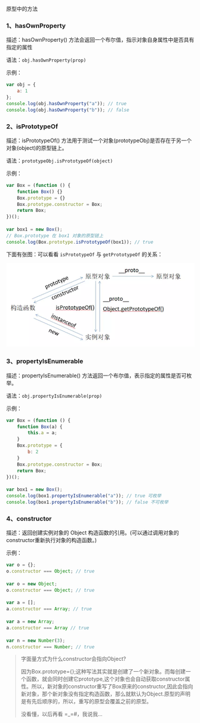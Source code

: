 原型中的方法



### 1、hasOwnProperty

描述：hasOwnProperty() 方法会返回一个布尔值，指示对象自身属性中是否具有指定的属性

语法：`obj.hasOwnProperty(prop)`

示例：

```js
var obj = {
    a: 1
};
console.log(obj.hasOwnProperty("a")); // true
console.log(obj.hasOwnProperty("b")); // false
```



### 2、isPrototypeOf

描述：isPrototypeOf() 方法用于测试一个对象(prototypeObj)是否存在于另一个对象(object)的原型链上。

语法：`prototypeObj.isPrototypeOf(object)`

示例：

```js
var Box = (function () {
    function Box() {}
    Box.prototype = {}
    Box.prototype.constructor = Box;
    return Box;
})();

var box1 = new Box();
// Box.prototype 在 box1 对象的原型链上
console.log(Box.prototype.isPrototypeOf(box1)); // true
```



下面有张图：可以看看 `isPrototypeOf` 与 `getPrototypeOf` 的关系：

![](./img/2.png)





### 3、propertyIsEnumerable

描述：propertyIsEnumerable() 方法返回一个布尔值，表示指定的属性是否可枚举。

语法：`obj.propertyIsEnumerable(prop)`

示例：

```js
var Box = (function () {
    function Box(a) {
        this.a = a;
    }
    Box.prototype = {
        b: 2
    }
    Box.prototype.constructor = Box;
    return Box;
})();

var box1 = new Box();
console.log(box1.propertyIsEnumerable("a")); // true 可枚举
console.log(box1.propertyIsEnumerable("b")); // false 不可枚举
```



### 4、constructor

描述：返回创建实例对象的 Object 构造函数的引用。(可以通过调用对象的constructor重新执行对象的构造函数。)

示例：

```js
var o = {};
o.constructor === Object; // true

var o = new Object;
o.constructor === Object; // true

var a = [];
a.constructor === Array; // true

var a = new Array;
a.constructor === Array // true

var n = new Number(3);
n.constructor === Number; // true
```

> 字面量方式为什么constructor会指向Object?
>
> 因为Box.prototype={};这种写法其实就是创建了一个新对象。而每创建一个函数，就会同时创建它prototype,这个对象也会自动获取constructor属性。所以，新对象的constructor重写了Box原来的constructor,因此会指向新对象，那个新对象没有指定构造函数，那么就默认为Object.原型的声明是有先后顺序的，所以，重写的原型会覆盖之前的原型。
>
> 没看懂，以后再看 =_=#，我说我...















